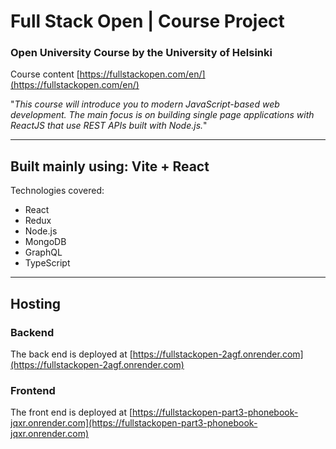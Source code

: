 # Full Stack Open | Course Project
###  Open University Course by the University of Helsinki

Course content [https://fullstackopen.com/en/](https://fullstackopen.com/en/)

"<i>This course will introduce you to modern JavaScript-based web development. The main focus is on building single page applications with ReactJS that use REST APIs built with Node.js.</i>"

---

## Built mainly using: Vite + React

Technologies covered:
- React
- Redux
- Node.js
- MongoDB
- GraphQL
- TypeScript 

---

## Hosting

### Backend
The back end is deployed at [https://fullstackopen-2agf.onrender.com](https://fullstackopen-2agf.onrender.com)

### Frontend
The front end is deployed at [https://fullstackopen-part3-phonebook-jqxr.onrender.com](https://fullstackopen-part3-phonebook-jqxr.onrender.com)
